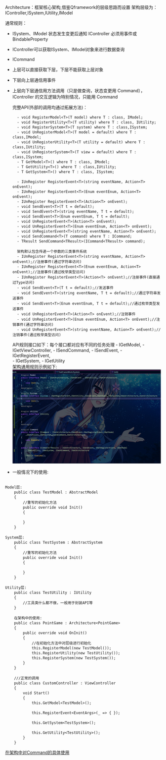 Architecture：框架核心架构,借鉴Qframework的层级思路而设置 架构层级为：IController,ISystem,IUtility,IModel

通常规则：

- ISystem、IModel 状态发生变更后通知 IController 必须用事件或BindableProperty
- IController可以获取ISystem、IModel对象来进行数据查询
- ICommand
- 上层可以直接获取下层，下层不能获取上层对象
- 下层向上层通信用事件
- 上层向下层通信用方法调用（只是做查询，状态变更用 Command），IController 的交互逻辑为特别情况，只能用 Command

   完整API(外部的调用均通过拓展方法)：

        - void RegisterModel<T>(T model) where T : class, IModel;
        - void RegisterUtility<T>(T utility) where T : class, IUtility;
        - void RegisterSystem<T>(T system) where T : class,ISystem;
        - void UnRegisterModel<T>(T model = default) where T : class,IModel;
        - void UnRegisterUtility<T>(T utility = default) where T : class,IUtility;
        - void UnRegisterSystem<T>(T view = default) where T : class,ISystem;
        - T GetModel<T>() where T : class, IModel;
        - T GetUtility<T>() where T : class,IUtility;
        - T GetSystem<T>() where T : class, ISystem;

        - IUnRegister RegisterEvent<T>(string eventName, Action<T> onEvent);
        - IUnRegister RegisterEvent<T>(Enum eventEnum, Action<T> onEvent);
        - IUnRegister RegisterEvent<T>(Action<T> onEvent);
        - void SendEvent<T>(T t = default);
        - void SendEvent<T>(string eventName, T t = default);
        - void SendEvent<T>(Enum eventEnum, T t = default);
        - void UnRegisterEvent<T>(Action<T> onEvent);
        - void UnRegisterEvent<T>(Enum eventEnum, Action<T> onEvent);
        - void UnRegisterEvent<T>(string eventName, Action<T> onEvent);
        - void SendCommand<T>(T command) where T : ICommand;
        - TResult SendCommand<TResult>(ICommand<TResult> command);       

        架构默认包含传递一个参数的三类事件系统
        - IUnRegister RegisterEvent<T>(string eventName, Action<T> onEvent);//注册事件(通过字符串访问)
        - IUnRegister RegisterEvent<T>(Enum eventEnum, Action<T> onEvent);//注册事件(通过枚举类型访问)
        - IUnRegister RegisterEvent<T>(Action<T> onEvent);//注册事件(直接通过Type访问)
        - void SendEvent<T>(T t = default);//发送事件
        - void SendEvent<T>(string eventName, T t = default);//通过字符串发送事件
        - void SendEvent<T>(Enum eventEnum, T t = default);//通过枚举类型发送事件
        - void UnRegisterEvent<T>(Action<T> onEvent);//注销事件
        - void UnRegisterEvent<T>(Enum eventEnum, Action<T> onEvent);//注销事件(通过字符串访问)
        - void UnRegisterEvent<T>(string eventName, Action<T> onEvent);//注销事件(通过枚举类型访问)

    API规则接口如下：每个接口都对应有不同的任务处理
        - IGetModel,
        - IGetViewController,
        - ISendCommand,
        - ISendEvent,
        - IGetRegisterEvent,    
        - IGetSystem,
        - IGetUtility  
        架构通用规则示例如下:
![输入图片说明](Texture/1.png)


- 一般情况下的使用:
```

Model层:
    public class TestModel : AbstractModel
    {
        //重写的初始化方法
        public override void Init()
        {
            
        }
    }

System层:
    public class TestSystem : AbstractSystem
    {
        //重写的初始化方法
        public override void Init()
        {
            
        }
    }

Utility层:
    public class TestUtility : IUtility
    {
        //工具类什么都不做，一般用于封装API等
    }

    在架构中的使用:
    public class PointGame : Architecture<PointGame>
    {
        public override void OnInit()
        {
            //在初始化方法中对层级进行初始化
            this.RegisterModel(new TestModel());
            this.RegisterUtility(new TestUtility());
            this.RegisterSystem(new TestSystem());
        }       
    }

    ///正常的调用
    public class CustomController : ViewController
    {
        void Start()
        {
            this.GetModel<TestModel>();

            this.RegisterEvent<EventArgs>(_ => { });

            this.GetSystem<TestSystem>();

            this.GetUtility<TestUtility>();
        }
    }

```


[在架构中对Command的具体使用](https://gitee.com/NikaidoShinku/YukiFrameWork/blob/master/YukiFrameWork/Framework/Abstract/10.Command.md)



